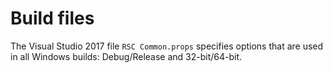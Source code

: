 # Build files

The Visual Studio 2017 file `RSC Common.props` specifies
options that are used in all Windows builds: Debug/Release
and 32-bit/64-bit.
